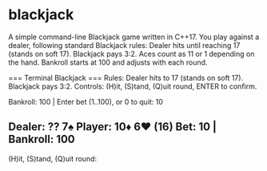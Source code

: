 # blackjack
A simple command-line Blackjack game written in C++17. You play against a dealer, following standard Blackjack rules: Dealer hits until reaching 17 (stands on soft 17). Blackjack pays 3:2. Aces count as 11 or 1 depending on the hand. Bankroll starts at 100 and adjusts with each round.


=== Terminal Blackjack ===
Rules: Dealer hits to 17 (stands on soft 17). Blackjack pays 3:2.
Controls: (H)it, (S)tand, (Q)uit round, ENTER to confirm.

Bankroll: 100 | Enter bet (1..100), or 0 to quit: 10

Dealer: ?? 7♠ 
Player: 10♦ 6♥ (16)
Bet: 10 | Bankroll: 100
----------------------------------------
(H)it, (S)tand, (Q)uit round:
